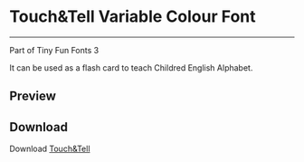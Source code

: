 # Touch&Tell Variable Colour Font
---
Part of Tiny Fun Fonts 3

It can be used as a flash card to teach Childred English Alphabet.
## Preview

## Download
Download [Touch&Tell](fonts/variable_ttf/touch&.ttf)

